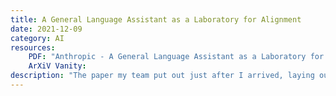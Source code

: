 ```yaml
---
title: A General Language Assistant as a Laboratory for Alignment
date: 2021-12-09
category: AI
resources:
    PDF: "Anthropic - A General Language Assistant as a Laboratory for Alignment.pdf"
    ArXiV Vanity:
description: "The paper my team put out just after I arrived, laying out the work we are doing to train large language models on human feedback, to make a helpful, honest, harmless AI assistant."
---
```

